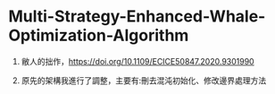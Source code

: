 # Multi-Strategy-Enhanced-Whale-Optimization-Algorithm

1. 敝人的拙作，https://doi.org/10.1109/ECICE50847.2020.9301990

2. 原先的架構我進行了調整，主要有:刪去混沌初始化、修改邊界處理方法
